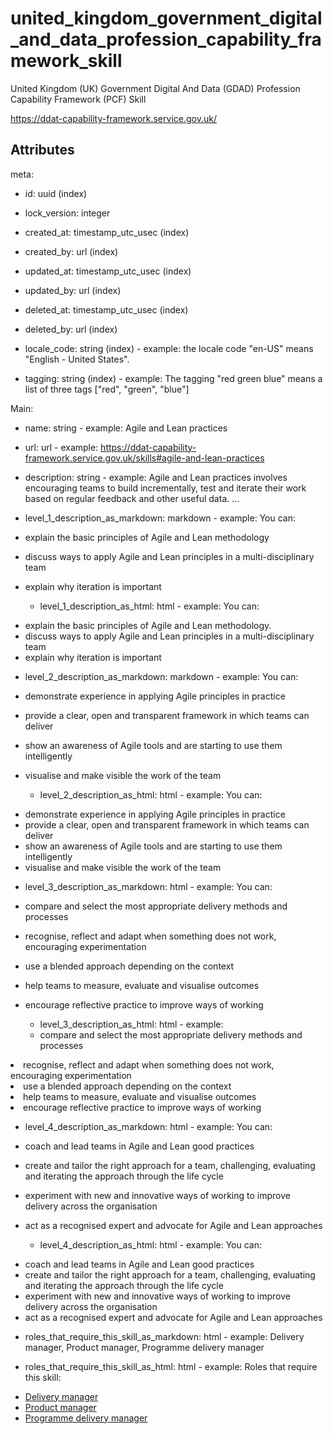 # united_kingdom_government_digital_and_data_profession_capability_framework_skill


United Kingdom (UK) Government Digital And Data (GDAD) Profession Capability Framework (PCF) Skill

<https://ddat-capability-framework.service.gov.uk/>


## Attributes

meta:

  * id: uuid (index)

  * lock_version: integer

  * created_at: timestamp_utc_usec (index)

  * created_by: url (index)

  * updated_at: timestamp_utc_usec (index)

  * updated_by: url (index)

  * deleted_at: timestamp_utc_usec (index)

  * deleted_by: url (index)

  * locale_code: string (index) - example: the locale code "en-US" means "English - United States".

  * tagging: string (index) - example: The tagging "red green blue" means a list of three tags ["red", "green", "blue"]

Main:

  * name: string - example: Agile and Lean practices

  * url: url - example: https://ddat-capability-framework.service.gov.uk/skills#agile-and-lean-practices

  * description: string - example: Agile and Lean practices involves encouraging teams to build incrementally, test and iterate their work based on regular feedback and other useful data. …

  * level_1_description_as_markdown: markdown - example: You can:
- explain the basic principles of Agile and Lean methodology
- discuss ways to apply Agile and Lean principles in a multi-disciplinary team
- explain why iteration is important

  * level_1_description_as_html: html - example: You can:
<ul>
<li>explain the basic principles of Agile and Lean methodology.</li>
<li>discuss ways to apply Agile and Lean principles in a multi-disciplinary team</li>
<li>explain why iteration is important</li>
</ul>

  * level_2_description_as_markdown: markdown - example: You can:
- demonstrate experience in applying Agile principles in practice
- provide a clear, open and transparent framework in which teams can deliver
- show an awareness of Agile tools and are starting to use them intelligently
- visualise and make visible the work of the team

  * level_2_description_as_html: html - example: You can:
<ul>
<li>demonstrate experience in applying Agile principles in practice</li>
<li>provide a clear, open and transparent framework in which teams can deliver</li>
<li>show an awareness of Agile tools and are starting to use them intelligently</li>
<li>visualise and make visible the work of the team</li>
</ul>

  * level_3_description_as_markdown: html - example: You can:
- compare and select the most appropriate delivery methods and processes
- recognise, reflect and adapt when something does not work, encouraging experimentation
- use a blended approach depending on the context
- help teams to measure, evaluate and visualise outcomes
- encourage reflective practice to improve ways of working

  * level_3_description_as_html: html - example: <li>compare and select the most appropriate delivery methods and processes</li>
<li>recognise, reflect and adapt when something does not work, encouraging experimentation</li>
<li>use a blended approach depending on the context</li>
<li>help teams to measure, evaluate and visualise outcomes</li>
<li>encourage reflective practice to improve ways of working</li>

  * level_4_description_as_markdown: html - example: You can:
- coach and lead teams in Agile and Lean good practices
- create and tailor the right approach for a team, challenging, evaluating and iterating the approach through the life cycle
- experiment with new and innovative ways of working to improve delivery across the organisation
- act as a recognised expert and advocate for Agile and Lean approaches

  * level_4_description_as_html: html - example: You can:
<ul>
<li>coach and lead teams in Agile and Lean good practices</li>
<li>create and tailor the right approach for a team, challenging, evaluating and iterating the approach through the life cycle</li>
<li>experiment with new and innovative ways of working to improve delivery across the organisation</li>
<li>act as a recognised expert and advocate for Agile and Lean approaches</li>
</ul>

  * roles_that_require_this_skill_as_markdown: html - example: Delivery manager, Product manager, Programme delivery manager

  * roles_that_require_this_skill_as_html: html - example: Roles that require this skill:
<ul>
<li><a href="https://ddat-capability-framework.service.gov.uk/role/delivery-manager">Delivery manager</li>
<li><a href="https://ddat-capability-framework.service.gov.uk/role/product-manager">Product manager</li>
<li><a href="https://ddat-capability-framework.service.gov.uk/role/programme-delivery-manager">Programme delivery manager</a></li>
</ul>

